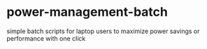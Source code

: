 # power-management-batch
simple batch scripts for laptop users to maximize power savings or performance with one click
